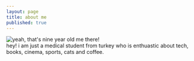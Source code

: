 ```yaml
---
layout: page
title: about me
published: true
---
```

![yeah, that's nine year old me there!]({{site.baseurl}}/bora1a.png)
<br>
hey! i am just a medical student from turkey who is enthuastic about tech, books, cinema, sports, cats and coffee.
